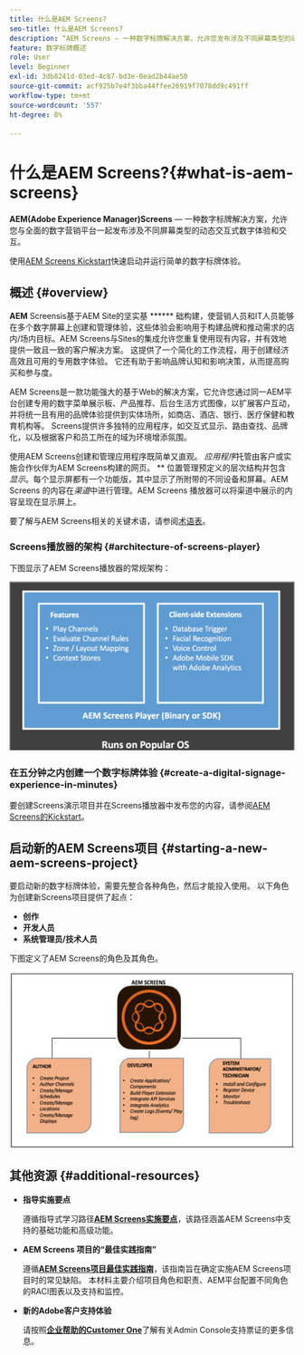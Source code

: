 ```yaml
---
title: 什么是AEM Screens?
seo-title: 什么是AEM Screens?
description: “AEM Screens — 一种数字标牌解决方案，允许您发布涉及不同屏幕类型的动态交互式数字体验和交互内容，并结合一个全面的数字营销平台。”
feature: 数字标牌概述
role: User
level: Beginner
exl-id: 3db8241d-03ed-4c87-bd3e-0ead2b44ae50
source-git-commit: acf925b7e4f3bba44ffee26919f7078dd9c491ff
workflow-type: tm+mt
source-wordcount: '557'
ht-degree: 8%

---
```


# 什么是AEM Screens?{#what-is-aem-screens}

**AEM(Adobe Experience Manager)Screens**  — 一种数字标牌解决方案，允许您与全面的数字营销平台一起发布涉及不同屏幕类型的动态交互式数字体验和交互。

使用[AEM Screens Kickstart](kickstart-for-aem-screens.md)快速启动并运行简单的数字标牌体验。

## 概述 {#overview}

**AEM** Screensis基于AEM Site的坚实基 ****** 础构建，使营销人员和IT人员能够在多个数字屏幕上创建和管理体验，这些体验会影响用于构建品牌和推动需求的店内/场内目标。AEM Screens与Sites的集成允许您重复使用现有内容，并有效地提供一致且一致的客户解决方案。 这提供了一个简化的工作流程，用于创建经济高效且可用的专用数字体验。 它还有助于影响品牌认知和影响决策，从而提高购买和参与度。

AEM Screens是一款功能强大的基于Web的解决方案，它允许您通过同一AEM平台创建专用的数字菜单展示板、产品推荐、后台生活方式图像，以扩展客户互动，并将统一且有用的品牌体验提供到实体场所，如商店、酒店、银行、医疗保健和教育机构等。 Screens提供许多独特的应用程序，如交互式显示、路由查找、品牌化，以及根据客户和员工所在的域为环境增添氛围。

使用AEM Screens创建和管理应用程序既简单又直观。 *应用程序*&#x200B;托管由客户或实施合作伙伴为AEM Screens构建的网页。 ** 位置管理预定义的层次结构并包含 *显示*。每个显示屏都有一个功能版，其中显示了所附带的不同设备和屏幕。AEM Screens 的内容在&#x200B;*渠道*&#x200B;中进行管理。AEM Screens 播放器可以将渠道中展示的内容呈现在显示屏上。

要了解与AEM Screens相关的关键术语，请参阅[术语表](screens-glossary.md)。

### Screens播放器的架构 {#architecture-of-screens-player}

下图显示了AEM Screens播放器的常规架构：

![chlimage_1-21](assets/chlimage_1-29.png)

### 在五分钟之内创建一个数字标牌体验 {#create-a-digital-signage-experience-in-minutes}

要创建Screens演示项目并在Screens播放器中发布您的内容，请参阅[AEM Screens的Kickstart](kickstart-for-aem-screens.md)。

## 启动新的AEM Screens项目 {#starting-a-new-aem-screens-project}

要启动新的数字标牌体验，需要先整合各种角色，然后才能投入使用。 以下角色为创建新Screens项目提供了起点：

* **创作**
* **开发人员**
* **系统管理员/技术人员**

下图定义了AEM Screens的角色及其角色。

![chlimage_1-30](assets/chlimage_1-30.png)


## 其他资源 {#additional-resources}

* **指导实施要点**

   遵循指导式学习路径&#x200B;**[AEM Screens实施要点](https://guided.adobe.com/?launch=AEM-7a#recommended/solutions/experience-manager)**，该路径涵盖AEM Screens中支持的基础功能和高级功能。

* **AEM Screens 项目的“最佳实践指南”**

   遵循&#x200B;**[AEM Screens项目最佳实践指南](https://docs.adobe.com/content/help/zh-Hans/experience-manager-screens/using/about-guide.html)**，该指南旨在确定实施AEM Screens项目时的常见缺陷。 本材料主要介绍项目角色和职责、AEM平台配置不同角色的RACI图表以及支持和监控。

* **新的Adobe客户支持体验**

   请按照&#x200B;**[企业帮助的Customer One](https://docs.adobe.com/content/help/en/customer-one/using/home.htmlhome.html#)**&#x200B;了解有关Admin Console支持票证的更多信息。
